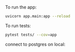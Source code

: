 To run the app:

```bash
uvicorn app.main:app --reload
```

To run tests:
```bash
pytest tests/ --cov=app
```

connect to postgres on local:
